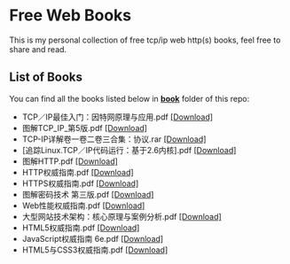 # Free Web Books

This is my personal collection of free tcp/ip web http(s) books, feel free to share and read.

## List of Books

You can find all the books listed below in [**book**](/book) folder of this repo:

* TCP／IP最佳入门：因特网原理与应用.pdf [[Download]](/book/TCP／IP最佳入门：因特网原理与应用.pdf)
* 图解TCP_IP_第5版.pdf [[Download]](/book/图解TCP_IP_第5版.pdf)
* TCP-IP详解卷一卷二卷三合集：协议.rar [[Download]](/book/TCP-IP详解卷一卷二卷三合集：协议.rar)
* [追踪Linux.TCP／IP代码运行：基于2.6内核].pdf [[Download]](/book/%5B追踪Linux.TCP／IP代码运行：基于2.6内核%5D.pdf)
* 图解HTTP.pdf [[Download]](/book/图解HTTP.pdf)
* HTTP权威指南.pdf [[Download]](/book/HTTP权威指南.pdf)
* HTTPS权威指南.pdf [[Download]](/book/HTTPS权威指南.pdf)
* 图解密码技术 第三版.pdf [[Download]](/book/图解密码技术%20第三版.pdf)
* Web性能权威指南.pdf [[Download]](/book/Web性能权威指南.pdf)
* 大型网站技术架构：核心原理与案例分析.pdf [[Download]](/book/大型网站技术架构：核心原理与案例分析.pdf)
* HTML5权威指南.pdf [[Download]](/book/HTML5权威指南.pdf)
* JavaScript权威指南 6e.pdf [[Download]](/book/JavaScript权威指南%206e.pdf)
* HTML5与CSS3权威指南.pdf [[Download]](/book/HTML5与CSS3权威指南.pdf)

